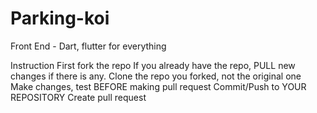 # Parking-koi

Front End - Dart, flutter for everything



Instruction
First fork the repo
If you already have the repo, PULL new changes if there is any.
Clone the repo you forked, not the original one
Make changes, test BEFORE making pull request
Commit/Push to YOUR REPOSITORY
Create pull request
